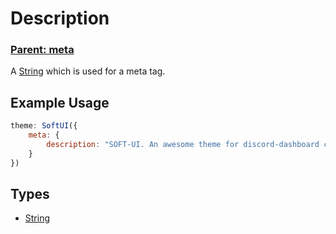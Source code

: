 # Description
### **[Parent: meta](/docs/meta/)**

A [String](https://developer.mozilla.org/en-US/docs/Web/JavaScript/Reference/Global_Objects/String) which is used for a meta tag.

## Example Usage
```js
theme: SoftUI({
    meta: {
        description: "SOFT-UI. An awesome theme for discord-dashboard created by Plain and iMidnight!",
    }
})
```

## Types
- [String](https://developer.mozilla.org/en-US/docs/Web/JavaScript/Reference/Global_Objects/Boolean)